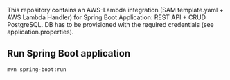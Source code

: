 This repository contains an AWS-Lambda integration (SAM template.yaml + AWS Lambda Handler) for Spring Boot Application: REST API + CRUD PostgreSQL. 
DB has to be provisioned with the required credentials (see application.properties).

## Run Spring Boot application
```
mvn spring-boot:run
```

